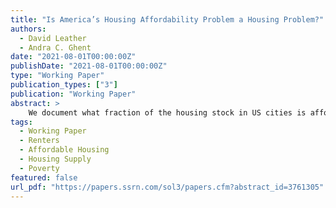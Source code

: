 ```yaml
---
title: "Is America’s Housing Affordability Problem a Housing Problem?"
authors:
  - David Leather
  - Andra C. Ghent
date: "2021-08-01T00:00:00Z"
publishDate: "2021-08-01T00:00:00Z"
type: "Working Paper"
publication_types: ["3"]
publication: "Working Paper"
abstract: >
    We document what fraction of the housing stock in US cities is affordable to different family types. Rather than looking at what fraction of their income people actually pay in rent in each city, we look at the extent to which the housing stock is affordable using discrete housing expenditure share cutoffs and the distribution of rents. We find that housing affordability is largely a problem for single-parent families and, to a lesser extent, single-person households. Several of the least affordable cities by our metrics are not glamour cities in the US Northeast, California, or South Florida but rather cities with both low incomes and low rents. Finally, we show how overcrowding in many high-cost cities leads to an understatement of the extent of affordability problems if affordability is measured using the actual share of income paid toward rent. 
tags:
  - Working Paper
  - Renters
  - Affordable Housing
  - Housing Supply
  - Poverty
featured: false
url_pdf: "https://papers.ssrn.com/sol3/papers.cfm?abstract_id=3761305"
---
```

